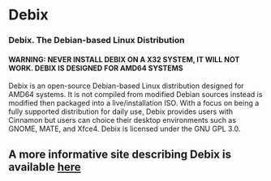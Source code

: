 # Debix
### Debix. The Debian-based Linux Distribution
#### WARNING: NEVER INSTALL DEBIX ON A X32 SYSTEM, IT WILL NOT WORK. DEBIX IS DESIGNED FOR AMD64 SYSTEMS
Debix is an open-source Debian-based Linux distribution designed for AMD64 systems. It is not compiled from modified Debian sources instead is modified then packaged into a live/installation ISO. With a focus on being a fully supported distribution for daily use, Debix provides users with Cinnamon but users can choice their desktop environments such as GNOME, MATE, and Xfce4. Debix is licensed under the GNU GPL 3.0.

## A more informative site describing Debix is available <a href="http://debix.ct8.pl">here</a>
